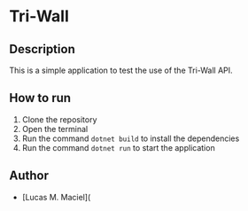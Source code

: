 # Tri-Wall
## Description
This is a simple application to test the use of the Tri-Wall API.

## How to run
1. Clone the repository
2. Open the terminal
3. Run the command `dotnet build` to install the dependencies
4. Run the command `dotnet run` to start the application

## Author
- [Lucas M. Maciel](
